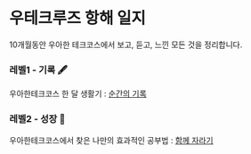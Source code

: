 # 우테크루즈 항해 일지
10개월동안 우아한 테크코스에서 보고, 듣고, 느낀 모든 것을 정리합니다.

### 레벨1 - 기록 🖋
우아한테크코스 한 달 생활기 : [순간의 기록](archive/level1.md)

### 레벨2 - 성장 🌱
우아한테크코스에서 찾은 나만의 효과적인 공부법 : [함께 자라기](archive/level2.md)